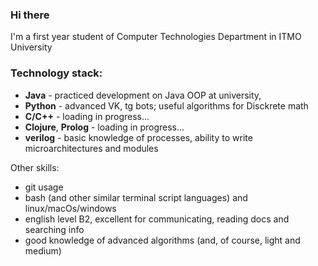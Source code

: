 ### Hi there

I'm a first year student of Computer Technologies Department in ITMO University

### Technology stack:
- **Java** - practiced development on Java OOP at university,
- **Python** - advanced VK, tg bots; useful algorithms for Disckrete math
- **C/C++** - loading in progress...
- **Clojure**, **Prolog** - loading in progress...
- **verilog** - basic knowledge of processes, ability to write microarchitectures and modules

Other skills:
- git usage
- bash (and other similar terminal script languages) and linux/macOs/windows
- english level B2, excellent for communicating, reading docs and searching info
- good knowledge of advanced algorithms (and, of course, light and medium)
